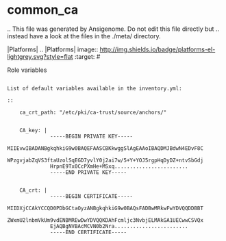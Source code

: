 common_ca
=========

.. This file was generated by Ansigenome. Do not edit this file directly but
.. instead have a look at the files in the ./meta/ directory.

 |Platforms|
.. |Platforms| image:: http://img.shields.io/badge/platforms-el-lightgrey.svg?style=flat
   :target: #






Role variables
~~~~~~~~~~~~~~

List of default variables available in the inventory.yml:

::

    ca_crt_path: "/etc/pki/ca-trust/source/anchors/"


    CA_key: |
              -----BEGIN PRIVATE KEY-----
              MIIEvwIBADANBgkqhkiG9w0BAQEFAASCBKkwggSlAgEAAoIBAQDMJBdwN4EDvF8C
              WPzgvjabZqVS3ftaUzolSqEGD7yvlY0j2ai7w/5+Y+YOJ5rgpHqDyDZ+ntvSbGdj
              HrpnE9Tx0CcPXmHe+MSxq........................
              -----END PRIVATE KEY-----


    CA_crt: |
              -----BEGIN CERTIFICATE-----
              MIIDXjCCAkYCCQD0PDbGCtaOyzANBgkqhkiG9w0BAQsFADBwMRkwFwYDVQQDDBBT
              ZWxmU2lnbmVkUm9vdENBMREwDwYDVQQKDAhFcmljc3NvbjELMAkGA1UECwwCSVQx
              EjAQBgNVBAcMCVN0b2Nra........................
              -----END CERTIFICATE-----
